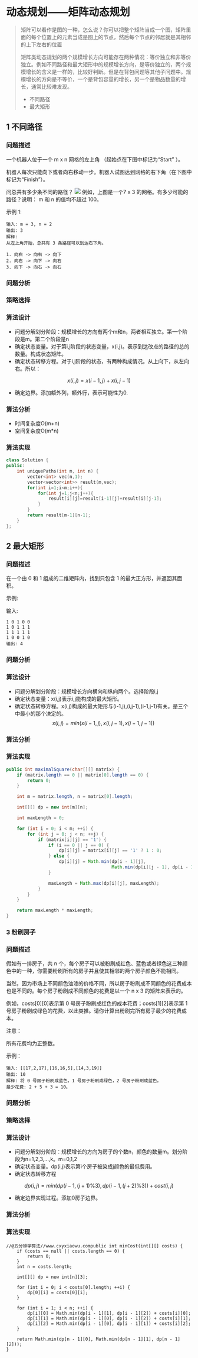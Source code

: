 # 动态规划——矩阵动态规划

> 矩阵可以看作是图的一种，怎么说？你可以把整个矩阵当成一个图，矩阵里面的每个位置上的元素当成是图上的节点，然后每个节点的邻居就是其相邻的上下左右的位置
> 
> 矩阵类动态规划的两个规模增长方向可能存在两种情况：等价独立和非等价独立。例如不同路径和最大矩形中的规模增长方向，是等价独立的，两个规模增长的含义是一样的，比较好判断。但是在背包问题等其他子问题中。规模增长的方向是不等价，一个是背包容量的增长，另一个是物品数量的增长，通常比较难发现。
> * 不同路径
> * 最大矩形

## 1 不同路径

### 问题描述
一个机器人位于一个 m x n 网格的左上角 （起始点在下图中标记为“Start” ）。

机器人每次只能向下或者向右移动一步。机器人试图达到网格的右下角（在下图中标记为“Finish”）。

问总共有多少条不同的路径？
![](image/2021-04-01-11-39-32.png)
例如，上图是一个7 x 3 的网格。有多少可能的路径？说明： m 和 n 的值均不超过 100。

示例 1:
```
输入: m = 3, n = 2
输出: 3
解释:
从左上角开始，总共有 3 条路径可以到达右下角。

1. 向右 -> 向右 -> 向下
2. 向右 -> 向下 -> 向右
3. 向下 -> 向右 -> 向右
```

### 问题分析

### 策略选择


### 算法设计
* 问题分解划分阶段：规模增长的方向有两个m和n，两者相互独立。第一个阶段是m。第二个阶段是n
* 确定状态变量。对于第i,j阶段的状态变量，x(i,j)。表示到达改点的路径的总的数量。构成状态矩阵。
* 确定状态转移方程。对于i,j阶段的状态，有两种构成情况。从上向下，从左向右。所以：

$$
x(i,j)=x(i-1,j)+x(i,j-1)
$$
* 确定边界。添加额外列，额外行，表示可能性为0.


### 算法分析

* 时间复杂度O(m+n)
* 空间复杂度O(m*n)

### 算法实现
```C++
class Solution {
public:
    int uniquePaths(int m, int n) {
        vector<int> vec(n,1);
        vector<vector<int>> result(m,vec);
        for(int i=1;i<m;i++){
            for(int j=1;j<n;j++){
                result[i][j]=result[i-1][j]+result[i][j-1];
            }
        }
        return result[m-1][n-1];
    }
};
```

## 2 最大矩形
### 问题描述

在一个由 0 和 1 组成的二维矩阵内，找到只包含 1 的最大正方形，并返回其面积。

示例:

输入: 
```
1 0 1 0 0
1 0 1 1 1
1 1 1 1 1
1 0 0 1 0
输出: 4
```
### 问题分析

### 算法设计

* 问题分解划分阶段：规模增长方向横向和纵向两个。选择阶段i,j
* 确定状态变量：x(i,j)表示i,j能构成的最大矩形。
* 确定状态转移方程。x(i,j)构成的最大矩形与(i-1,j),(i,j-1),(i-1,j-1)有关。是三个中最小的那个决定的。
$$
x(i,j)=min(x(i-1,j),x(i,j-1),x(i-1,j-1))
$$

### 算法分析

### 算法实现

```java
public int maximalSquare(char[][] matrix) {
    if (matrix.length == 0 || matrix[0].length == 0) {
        return 0;
    }

    int m = matrix.length, n = matrix[0].length;

    int[][] dp = new int[m][n];

    int maxLength = 0;

    for (int i = 0; i < m; ++i) {
        for (int j = 0; j < n; ++j) {
            if (matrix[i][j] == '1') {
                if (i == 0 || j == 0) {
                    dp[i][j] = matrix[i][j] == '1' ? 1 : 0;
                } else {
                    dp[i][j] = Math.min(dp[i - 1][j], 
                                        Math.min(dp[i][j - 1], dp[i - 1][j - 1])) + 1;
                }

                maxLength = Math.max(dp[i][j], maxLength);
            }
        }
    }

    return maxLength * maxLength;
}
```

### 3 粉刷房子

### 问题描述
假如有一排房子，共 n 个，每个房子可以被粉刷成红色、蓝色或者绿色这三种颜色中的一种，你需要粉刷所有的房子并且使其相邻的两个房子颜色不能相同。

当然，因为市场上不同颜色油漆的价格不同，所以房子粉刷成不同颜色的花费成本也是不同的。每个房子粉刷成不同颜色的花费是以一个 n x 3 的矩阵来表示的。

例如，costs[0][0]表示第 0 号房子粉刷成红色的成本花费；costs[1][2]表示第 1 号房子粉刷成绿色的花费，以此类推。请你计算出粉刷完所有房子最少的花费成本。

注意：

所有花费均为正整数。

示例：
```
输入: [[17,2,17],[16,16,5],[14,3,19]]
输出: 10
解释: 将 0 号房子粉刷成蓝色，1 号房子粉刷成绿色，2 号房子粉刷成蓝色。
最少花费: 2 + 5 + 3 = 10。
```

### 问题分析


### 策略选择

### 算法设计

* 问题分解划分阶段：规模增长的方向为房子的个数n，颜色的数量m。划分阶段为n=1,2,3,...,k。m=0,1,2
* 确定状态变量。dp(i,j)表示第i个房子被染成j颜色的最低费用。
* 确定状态转移方程

$$
dp(i,j)=min(dp(i-1,(j+1)\%3),dp(i-1,(j+2)\%3))+cost(i,j)
$$

* 确定边界实现过程。添加0房子边界。

### 算法分析

### 算法实现
```
//@五分钟学算法//www.cxyxiaowu.compublic int minCost(int[][] costs) {
    if (costs == null || costs.length == 0) {
        return 0;
    }
    int n = costs.length;

    int[][] dp = new int[n][3];

    for (int i = 0; i < costs[0].length; ++i) {
        dp[0][i] = costs[0][i];
    }

    for (int i = 1; i < n; ++i) {
        dp[i][0] = Math.min(dp[i - 1][1], dp[i - 1][2]) + costs[i][0];
        dp[i][1] = Math.min(dp[i - 1][0], dp[i - 1][2]) + costs[i][1];
        dp[i][2] = Math.min(dp[i - 1][0], dp[i - 1][1]) + costs[i][2];
    }

    return Math.min(dp[n - 1][0], Math.min(dp[n - 1][1], dp[n - 1][2]));
}
```